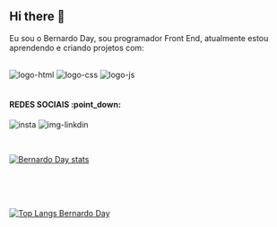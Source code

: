 ## Hi there 👋

Eu sou o Bernardo Day, sou programador Front End, atualmente estou aprendendo e criando projetos com:
<br>
<br>
  
  <img src="https://img.shields.io/badge/HTML5-E34F26?style=for-the-badge&logo=html5&logoColor=white" alt="logo-html" />
  <img src="https://img.shields.io/badge/CSS3-1572B6?style=for-the-badge&logo=css3&logoColor=white" alt="logo-css" />
  <img src="https://img.shields.io/badge/JavaScript-F7DF1E?style=for-the-badge&logo=javascript&logoColor=black" alt="logo-js" />

<br>
<br>
<h4>REDES SOCIAIS :point_down:</h4>

<a src="https://www.instagram.com/bernardo_dayy/"> <img src="https://img.shields.io/badge/Instagram-E4405F?style=for-the-badge&logo=instagram&logoColor=white" alt="insta" />
<a src="https://www.linkedin.com/in/bernardo-day-753372342/"> <img src="https://img.shields.io/badge/LinkedIn-0077B5?style=for-the-badge&logo=linkedin&logoColor=white" alt="img-linkdin" />

<br>

[![Bernardo Day stats](https://github-readme-stats.vercel.app/api?username=Bernardodayy)](https://github.com/anuraghazra/github-readme-stats)

<br>
<br>
<br>

[![Top Langs Bernardo Day](https://github-readme-stats.vercel.app/api/top-langs/?username=Bernardodayy)](https://github.com/anuraghazra/github-readme-stats)
